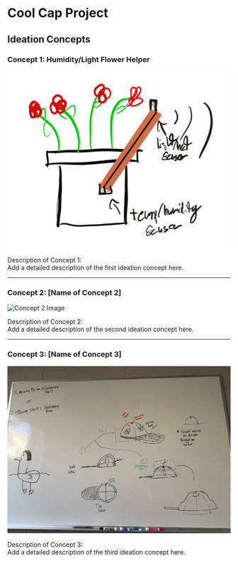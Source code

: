 # Cool Cap Project

## Ideation Concepts

### Concept 1: Humidity/Light Flower Helper

![Concept 1 Image](image_2023-08-29_232553604.png)

Description of Concept 1:  
Add a detailed description of the first ideation concept here.

---

### Concept 2: [Name of Concept 2]

![Concept 2 Image](Screenshot_2023-08-29_232514.png)

Description of Concept 2:  
Add a detailed description of the second ideation concept here.

---

### Concept 3: [Name of Concept 3]

![Concept 3 Image](image_2023-08-29_232649040.png)

Description of Concept 3:  
Add a detailed description of the third ideation concept here.
